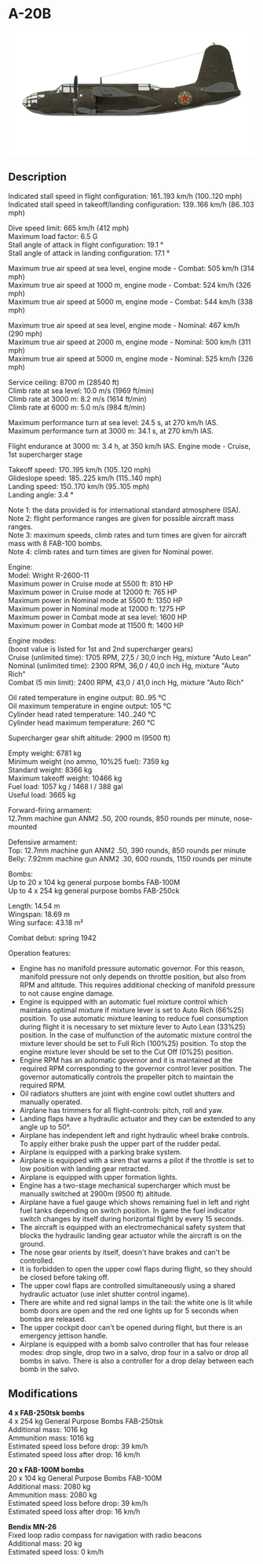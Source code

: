 # A-20B

![a20b](../images/planes/a20b.png)

## Description

Indicated stall speed in flight configuration: 161..193 km/h (100..120 mph)  
Indicated stall speed in takeoff/landing configuration: 139..166 km/h (86..103 mph)  
  
Dive speed limit: 665 km/h (412 mph)  
Maximum load factor: 6.5 G  
Stall angle of attack in flight configuration: 19.1 °  
Stall angle of attack in landing configuration: 17.1 °  
  
Maximum true air speed at sea level, engine mode - Combat: 505 km/h (314 mph)  
Maximum true air speed at 1000 m, engine mode - Combat: 524 km/h (326 mph)  
Maximum true air speed at 5000 m, engine mode - Combat: 544 km/h (338 mph)  
  
Maximum true air speed at sea level, engine mode - Nominal: 467 km/h (290 mph)  
Maximum true air speed at 2000 m, engine mode - Nominal: 500 km/h (311 mph)  
Maximum true air speed at 5000 m, engine mode - Nominal: 525 km/h (326 mph)  
  
Service ceiling: 8700 m (28540 ft)  
Climb rate at sea level: 10.0 m/s (1969 ft/min)  
Climb rate at 3000 m: 8.2 m/s (1614 ft/min)  
Climb rate at 6000 m: 5.0 m/s (984 ft/min)  
  
Maximum performance turn at sea level: 24.5 s, at 270 km/h IAS.  
Maximum performance turn at 3000 m: 34.1 s, at 270 km/h IAS.  
  
Flight endurance at 3000 m: 3.4 h, at 350 km/h IAS. Engine mode - Cruise, 1st supercharger stage  
  
Takeoff speed: 170..195 km/h (105..120 mph)  
Glideslope speed: 185..225 km/h (115..140 mph)  
Landing speed: 150..170 km/h (95..105 mph)  
Landing angle: 3.4 °  
  
Note 1: the data provided is for international standard atmosphere (ISA).  
Note 2: flight performance ranges are given for possible aircraft mass ranges.  
Note 3: maximum speeds, climb rates and turn times are given for aircraft mass with 8 FAB-100 bombs.  
Note 4: climb rates and turn times are given for Nominal power.  
  
Engine:  
Model: Wright R-2600-11  
Maximum power in Cruise mode at 5500 ft: 810 HP  
Maximum power in Cruise mode at 12000 ft: 765 HP  
Maximum power in Nominal mode at 5500 ft: 1350 HP  
Maximum power in Nominal mode at 12000 ft: 1275 HP  
Maximum power in Combat mode at sea level: 1600 HP  
Maximum power in Combat mode at 11500 ft: 1400 HP  
  
Engine modes:  
(boost value is listed for 1st and 2nd supercharger gears)  
Cruise (unlimited time): 1705 RPM, 27,5 / 30,0 inch Hg, mixture "Auto Lean"   
Nominal (unlimited time): 2300 RPM, 36,0 / 40,0 inch Hg, mixture "Auto Rich"   
Combat (5 min limit): 2400 RPM, 43,0 / 41,0 inch Hg, mixture "Auto Rich"   
  
Oil rated temperature in engine output: 80..95 °C  
Oil maximum temperature in engine output: 105 °C  
Cylinder head rated temperature: 140..240 °C  
Cylinder head maximum temperature: 260 °C  
  
Supercharger gear shift altitude: 2900 m (9500 ft)  
  
Empty weight: 6781 kg  
Minimum weight (no ammo, 10%25 fuel): 7359 kg  
Standard weight: 8366 kg  
Maximum takeoff weight: 10466 kg  
Fuel load: 1057 kg / 1468 l / 388 gal  
Useful load: 3665 kg  
  
Forward-firing armament:  
12.7mm machine gun ANM2 .50, 200 rounds, 850 rounds per minute, nose-mounted  
  
Defensive armament:  
Top: 12.7mm machine gun ANM2 .50, 390 rounds, 850 rounds per minute  
Belly: 7.92mm machine gun ANM2 .30, 600 rounds, 1150 rounds per minute  
  
Bombs:  
Up to 20 x 104 kg general purpose bombs FAB-100M  
Up to 4 x 254 kg general purpose bombs FAB-250ck  
  
Length: 14.54 m  
Wingspan: 18.69 m  
Wing surface: 43.18 m²  
  
Combat debut: spring 1942  
  
Operation features:  
- Engine has no manifold pressure automatic governor. For this reason, manifold pressure not only depends on throttle position, but also from RPM and altitude. This requires additional checking of manifold pressure to not cause engine damage.  
- Engine is equipped with an automatic fuel mixture control which maintains optimal mixture if mixture lever is set to Auto Rich (66%25) position. To use automatic mixture leaning to reduce fuel consumption during flight it is necessary to set mixture lever to Auto Lean (33%25) position. In the case of mulfunction of the automatic mixture control the mixture lever should be set to Full Rich (100%25) position. To stop the engine mixture lever should be set to the Cut Off (0%25) position.  
- Engine RPM has an automatic governor and it is maintained at the required RPM corresponding to the governor control lever position. The governor automatically controls the propeller pitch to maintain the required RPM.  
- Oil radiators shutters are joint with engine cowl outlet shutters and manually operated.  
- Airplane has trimmers for all flight-controls: pitch, roll and yaw.  
- Landing flaps have a hydraulic actuator and they can be extended to any angle up to 50°.  
- Airplane has independent left and right hydraulic wheel brake controls. To apply either brake push the upper part of the rudder pedal.  
- Airplane is equipped with a parking brake system.  
- Airplane is equipped with a siren that warns a pilot if the throttle is set to low position with landing gear retracted.  
- Airplane is equipped with upper formation lights.  
- Engine has a two-stage mechanical supercharger which must be manually switched at 2900m (9500 ft) altitude.  
- Airplane have a fuel gauge which shows remaining fuel in left and right fuel tanks depending on switch position. In game the fuel indicator switch changes by itself during horizontal flight by every 15 seconds.  
- The aircraft is equipped with an electromechanical safety system that blocks the hydraulic landing gear actuator while the aircraft is on the ground.  
- The nose gear orients by itself, doesn't have brakes and can't be controlled.  
- It is forbidden to open the upper cowl flaps during flight, so they should be closed before taking off.  
- The upper cowl flaps are controlled simultaneously using a shared hydraulic actuator (use inlet shutter control ingame).  
- There are white and red signal lamps in the tail: the white one is lit while bomb doors are open and the red one lights up for 5 seconds when bombs are released.  
- The upper cockpit door can't be opened during flight, but there is an emergency jettison handle.  
- Airplane is equipped with a bomb salvo controller that has four release modes: drop single, drop two in a salvo, drop four in a salvo or drop all bombs in salvo. There is also a controller for a drop delay between each bomb in the salvo.

## Modifications

**4 x FAB-250tsk bombs**  
4 x 254 kg General Purpose Bombs FAB-250tsk  
Additional mass: 1016 kg  
Ammunition mass: 1016 kg  
Estimated speed loss before drop: 39 km/h  
Estimated speed loss after drop: 16 km/h

**20 x FAB-100M bombs**  
20 x 104 kg General Purpose Bombs FAB-100M  
Additional mass: 2080 kg  
Ammunition mass: 2080 kg  
Estimated speed loss before drop: 39 km/h  
Estimated speed loss after drop: 16 km/h

**Bendix MN-26**  
Fixed loop radio compass for navigation with radio beacons  
Additional mass: 20 kg  
Estimated speed loss: 0 km/h
